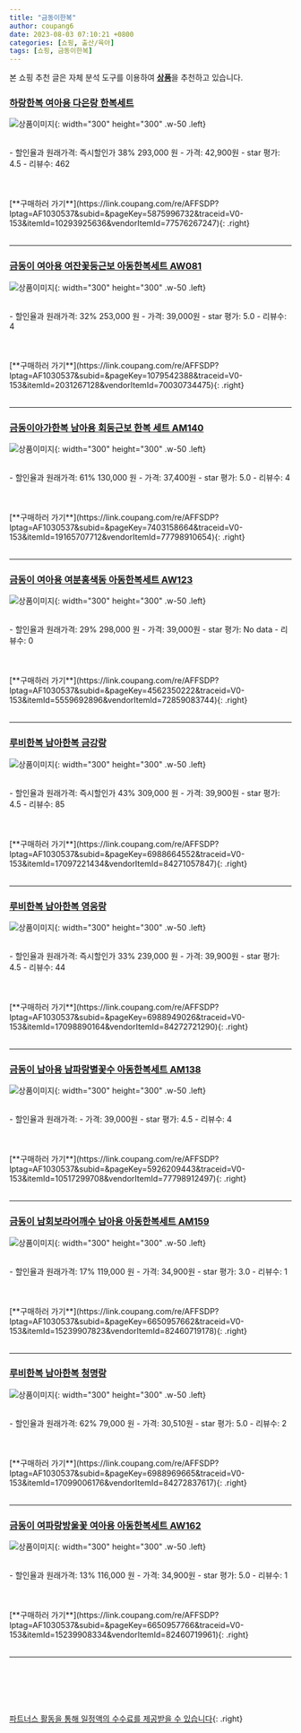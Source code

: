 ```yaml
---
title: "금동이한복"
author: coupang6
date: 2023-08-03 07:10:21 +0800
categories: [쇼핑, 출산/육아]
tags: [쇼핑, 금동이한복]
---
```


본 쇼핑 추천 글은 자체 분석 도구를 이용하여 [**상품**](https://link.coupang.com/a/bao1ui)을 추천하고 있습니다.

### [하랑한복 여아용 다은랑 한복세트](https://link.coupang.com/re/AFFSDP?lptag=AF1030537&subid=&pageKey=5875996732&traceid=V0-153&itemId=10293925636&vendorItemId=77576267247)

![상품이미지](https://thumbnail8.coupangcdn.com/thumbnails/remote/230x230ex/image/retail/images/315988963527728-6b7007a7-741c-43d3-927b-865de7cff3ad.jpg){: width="300" height="300" .w-50 .left}


<br>
- 할인율과 원래가격: 즉시할인가 38%  293,000   원
- 가격: 42,900원
- star 평가: 4.5
- 리뷰수: 462
<br>
<br>
<br>
<br>
[**구매하러 가기**](https://link.coupang.com/re/AFFSDP?lptag=AF1030537&subid=&pageKey=5875996732&traceid=V0-153&itemId=10293925636&vendorItemId=77576267247){: .right}
<br>
<br>

---

### [금동이 여아용 여잔꽃둥근보 아동한복세트 AW081](https://link.coupang.com/re/AFFSDP?lptag=AF1030537&subid=&pageKey=1079542388&traceid=V0-153&itemId=2031267128&vendorItemId=70030734475)

![상품이미지](https://thumbnail8.coupangcdn.com/thumbnails/remote/230x230ex/image/retail/images/4524302775625117-507b8196-047f-42f9-bda2-a59d10e83a32.jpg){: width="300" height="300" .w-50 .left}


<br>
- 할인율과 원래가격: 32%  253,000   원
- 가격: 39,000원
- star 평가: 5.0
- 리뷰수: 4
<br>
<br>
<br>
<br>
[**구매하러 가기**](https://link.coupang.com/re/AFFSDP?lptag=AF1030537&subid=&pageKey=1079542388&traceid=V0-153&itemId=2031267128&vendorItemId=70030734475){: .right}
<br>
<br>

---

### [금동이아가한복 남아용 회둥근보 한복 세트 AM140](https://link.coupang.com/re/AFFSDP?lptag=AF1030537&subid=&pageKey=7403158664&traceid=V0-153&itemId=19165707712&vendorItemId=77798910654)

![상품이미지](https://thumbnail10.coupangcdn.com/thumbnails/remote/230x230ex/image/retail/images/1583682406490584-ad766346-0509-4da8-a899-eaa4c987a4fa.jpg){: width="300" height="300" .w-50 .left}


<br>
- 할인율과 원래가격: 61%  130,000   원
- 가격: 37,400원
- star 평가: 5.0
- 리뷰수: 4
<br>
<br>
<br>
<br>
[**구매하러 가기**](https://link.coupang.com/re/AFFSDP?lptag=AF1030537&subid=&pageKey=7403158664&traceid=V0-153&itemId=19165707712&vendorItemId=77798910654){: .right}
<br>
<br>

---

### [금동이 여아용 여분홍색동 아동한복세트 AW123](https://link.coupang.com/re/AFFSDP?lptag=AF1030537&subid=&pageKey=4562350222&traceid=V0-153&itemId=5559692896&vendorItemId=72859083744)

![상품이미지](https://thumbnail6.coupangcdn.com/thumbnails/remote/230x230ex/image/retail/images/3221232857045250-269ce443-f586-45ef-97a1-0779a6551f8b.jpg){: width="300" height="300" .w-50 .left}


<br>
- 할인율과 원래가격: 29%  298,000   원
- 가격: 39,000원
- star 평가: No data
- 리뷰수: 0
<br>
<br>
<br>
<br>
[**구매하러 가기**](https://link.coupang.com/re/AFFSDP?lptag=AF1030537&subid=&pageKey=4562350222&traceid=V0-153&itemId=5559692896&vendorItemId=72859083744){: .right}
<br>
<br>

---

### [루비한복 남아한복 금강랑](https://link.coupang.com/re/AFFSDP?lptag=AF1030537&subid=&pageKey=6988664552&traceid=V0-153&itemId=17097221434&vendorItemId=84271057847)

![상품이미지](https://thumbnail6.coupangcdn.com/thumbnails/remote/230x230ex/image/vendor_inventory/96f0/ff8d0ccc7505aad53f439f6acb3598557117f4ac1daacbdae4d073c26328.jpg){: width="300" height="300" .w-50 .left}


<br>
- 할인율과 원래가격: 즉시할인가 43%  309,000   원
- 가격: 39,900원
- star 평가: 4.5
- 리뷰수: 85
<br>
<br>
<br>
<br>
[**구매하러 가기**](https://link.coupang.com/re/AFFSDP?lptag=AF1030537&subid=&pageKey=6988664552&traceid=V0-153&itemId=17097221434&vendorItemId=84271057847){: .right}
<br>
<br>

---

### [루비한복 남아한복 영웅랑](https://link.coupang.com/re/AFFSDP?lptag=AF1030537&subid=&pageKey=6988949026&traceid=V0-153&itemId=17098890164&vendorItemId=84272721290)

![상품이미지](https://thumbnail9.coupangcdn.com/thumbnails/remote/230x230ex/image/vendor_inventory/3a2b/2e0882ee01d797bd3e46b52c2dc3ceeb2fdb3251de57439a92a8beffa5a4.jpg){: width="300" height="300" .w-50 .left}


<br>
- 할인율과 원래가격: 즉시할인가 33%  239,000   원
- 가격: 39,900원
- star 평가: 4.5
- 리뷰수: 44
<br>
<br>
<br>
<br>
[**구매하러 가기**](https://link.coupang.com/re/AFFSDP?lptag=AF1030537&subid=&pageKey=6988949026&traceid=V0-153&itemId=17098890164&vendorItemId=84272721290){: .right}
<br>
<br>

---

### [금동이 남아용 남파랑별꽃수 아동한복세트 AM138](https://link.coupang.com/re/AFFSDP?lptag=AF1030537&subid=&pageKey=5926209443&traceid=V0-153&itemId=10517299708&vendorItemId=77798912497)

![상품이미지](https://thumbnail6.coupangcdn.com/thumbnails/remote/230x230ex/image/retail/images/4524302185323174-66b40e37-b1cb-4c6d-91ad-6eeea9c4e368.jpg){: width="300" height="300" .w-50 .left}


<br>
- 할인율과 원래가격: 
- 가격: 39,000원
- star 평가: 4.5
- 리뷰수: 4
<br>
<br>
<br>
<br>
[**구매하러 가기**](https://link.coupang.com/re/AFFSDP?lptag=AF1030537&subid=&pageKey=5926209443&traceid=V0-153&itemId=10517299708&vendorItemId=77798912497){: .right}
<br>
<br>

---

### [금동이 남회보라어깨수 남아용 아동한복세트 AM159](https://link.coupang.com/re/AFFSDP?lptag=AF1030537&subid=&pageKey=6650957662&traceid=V0-153&itemId=15239907823&vendorItemId=82460719178)

![상품이미지](https://thumbnail9.coupangcdn.com/thumbnails/remote/230x230ex/image/retail/images/2408612764373038-10aadaba-3ca9-46e3-aa65-524ece7b57a4.jpg){: width="300" height="300" .w-50 .left}


<br>
- 할인율과 원래가격: 17%  119,000   원
- 가격: 34,900원
- star 평가: 3.0
- 리뷰수: 1
<br>
<br>
<br>
<br>
[**구매하러 가기**](https://link.coupang.com/re/AFFSDP?lptag=AF1030537&subid=&pageKey=6650957662&traceid=V0-153&itemId=15239907823&vendorItemId=82460719178){: .right}
<br>
<br>

---

### [루비한복 남아한복 청명랑](https://link.coupang.com/re/AFFSDP?lptag=AF1030537&subid=&pageKey=6988969665&traceid=V0-153&itemId=17099006176&vendorItemId=84272837617)

![상품이미지](https://thumbnail7.coupangcdn.com/thumbnails/remote/230x230ex/image/vendor_inventory/2cac/f8ad38ebeffb97a81d4efd500c05fa50d764dbea3e1884165c59ee50ad8f.jpg){: width="300" height="300" .w-50 .left}


<br>
- 할인율과 원래가격: 62%  79,000   원
- 가격: 30,510원
- star 평가: 5.0
- 리뷰수: 2
<br>
<br>
<br>
<br>
[**구매하러 가기**](https://link.coupang.com/re/AFFSDP?lptag=AF1030537&subid=&pageKey=6988969665&traceid=V0-153&itemId=17099006176&vendorItemId=84272837617){: .right}
<br>
<br>

---

### [금동이 여파랑방울꽃 여아용 아동한복세트 AW162](https://link.coupang.com/re/AFFSDP?lptag=AF1030537&subid=&pageKey=6650957766&traceid=V0-153&itemId=15239908334&vendorItemId=82460719961)

![상품이미지](https://thumbnail9.coupangcdn.com/thumbnails/remote/230x230ex/image/retail/images/2408616378989749-fe646ac6-069e-4be5-91f0-463388c27a36.jpg){: width="300" height="300" .w-50 .left}


<br>
- 할인율과 원래가격: 13%  116,000   원
- 가격: 34,900원
- star 평가: 5.0
- 리뷰수: 1
<br>
<br>
<br>
<br>
[**구매하러 가기**](https://link.coupang.com/re/AFFSDP?lptag=AF1030537&subid=&pageKey=6650957766&traceid=V0-153&itemId=15239908334&vendorItemId=82460719961){: .right}
<br>
<br>

---
<br><br><br><br><br> [파트너스 활동을 통해 일정액의 수수료를 제공받을 수 있습니다](https://link.coupang.com/a/bao1ui){: .right}